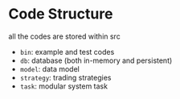 # Code Structure
all the codes are stored within src

- `bin`: example and test codes
- `db`: database (both in-memory and persistent)
- `model`: data model
- `strategy`: trading strategies
- `task`: modular system task
